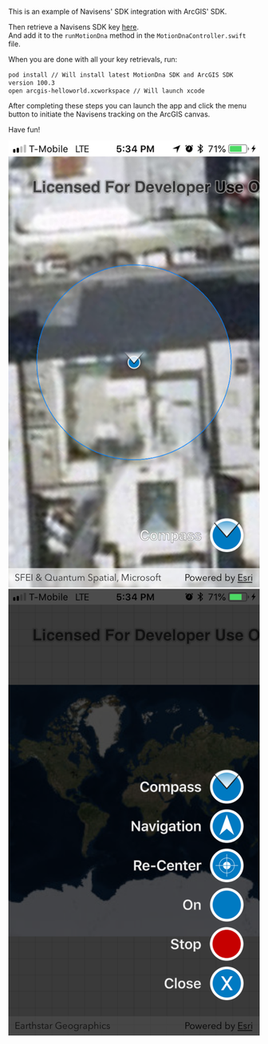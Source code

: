 
This is an example of Navisens' SDK integration with ArcGIS' SDK.

Then retrieve a Navisens SDK key [here](https://navisens.com/).  
And add it to the `runMotionDna` method in the `MotionDnaController.swift` file.

When you are done with all your key retrievals, run:
```
pod install // Will install latest MotionDna SDK and ArcGIS SDK version 100.3
open arcgis-helloworld.xcworkspace // Will launch xcode
```

After completing these steps you can launch the app and click the menu button to initiate the Navisens tracking
on the ArcGIS canvas.

Have fun!

![Scheme](arcgis_location_view.png)
![Scheme](arcgis_menu.png)
